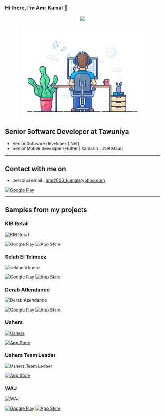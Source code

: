 ### Hi there, I'm Amr Kamal 👋


<p align="center">
  <a align="center" href="https://github.com/DenverCoder1/readme-typing-svg"><img src="https://readme-typing-svg.herokuapp.com?&font=IBM+Plex+Sans&color=2E67D3&size=25&lines=Welcome+to+my+github+Profile!;" /></a>
</p>

<p align="center">
<a href="#"><img src="https://raw.githubusercontent.com/jsuarezruiz/jsuarezruiz/master/images/coding.gif" alt="Coder GIF" width="400" height="300"></a>
</p>

<h2>Senior Software Developer at Tawuniya </a></h2>

- Senior Software developer (.Net)
- Senior Mobile developer (Flutter | Xamarin | .Net Maui)
-----------------------------------------------

<h2> Contact with me on </h2>

<!-- <h3>Where to find me</h3>
<p><a href="https://github.com/thmsgbrt" target="_blank"><img alt="Github2" src="https://img.shields.io/badge/GitHub-%2312100E.svg?&style=for-the-badge&logo=Github&logoColor=white" /></a> -->

- personal email : amr2006_kamal@yahoo.com

<p><a href="https://www.linkedin.com/in/amr-kamal-48410098/" target="_blank"><img alt="Google Play" src="https://img.shields.io/badge/linkedin-0077b5.svg?style=for-the-badge&logo=linkedin&logoColor=white" /></a> <p>

  --------------------------------

  <h2> Samples from my projects </h2>

### KIB Retail

<img src="https://play-lh.googleusercontent.com/UzVaoUZfHOeJOv9Zh0jLW7HHA2E2uMvcPid7p7cgQqcJYOITC9GkaITWIGgtC6FqCcRP=w480-h960-rw" alt="KIB Retail" height="140" />

<p><a href="https://play.google.com/store/apps/details?id=eu.eleader.mobilebanking.kib&hl=en_US" target="_blank"><img alt="Google Play" src="https://img.shields.io/badge/Get%20it%20on%20google%20play-blue.svg?style=for-the-badge&logo=google-play" /></a> <a href="https://apps.apple.com/kw/app/kib-mobile/id409840829" target="_blank"><img alt="App Store" src="https://img.shields.io/badge/Get%20it%20on%20app%20store-black.svg?style=for-the-badge&logo=app-store&logoColor=white" /></a><p>


### Selah El Telmeez

<img src="https://www.alborsaanews.com/app/uploads/2023/01/1674064596_974_20036_1665860806_664_20437_images18512x435-jpeg.webp" alt="selaheltelmeez" height="140" />

<p><a href="https://play.google.com/store/apps/details?id=com.selaheltelmeezcompany.Selaheltelmeez&hl=en_US" target="_blank"><img alt="Google Play" src="https://img.shields.io/badge/Get%20it%20on%20google%20play-blue.svg?style=for-the-badge&logo=google-play" /></a> <a href="https://apps.apple.com/eg/app/selaheltelmeez-%D8%B3%D9%84%D8%A7%D8%AD-%D8%A7%D9%84%D8%AA%D9%84%D9%85%D9%8A%D8%B0/id1534150931" target="_blank"><img alt="App Store" src="https://img.shields.io/badge/Get%20it%20on%20app%20store-black.svg?style=for-the-badge&logo=app-store&logoColor=white" /></a><p>

### Derab Attendance

<img src="https://play-lh.googleusercontent.com/UFvwH8c9EvozU-Eq_gO_yqI_oyVEw1Mt8M8KkTI2DG5ar5SMLl9qXOmmCuhdVbuaFw=w480-h960-rw" alt="Derab Attendance" height="140" />

  <p><a href="https://play.google.com/store/apps/details?id=com.mediatrends.DerabAttendance" target="_blank"><img alt="Google Play" src="https://img.shields.io/badge/Get%20it%20on%20google%20play-blue.svg?style=for-the-badge&logo=google-play" /></a> <a href="https://apps.apple.com/us/app/derab-attendance/id1574894544?l=ar" target="_blank"><img alt="App Store" src="https://img.shields.io/badge/Get%20it%20on%20app%20store-black.svg?style=for-the-badge&logo=app-store&logoColor=white" /></a><p>


### Ushers

<a href="https://ibb.co/7zjVbsy"><img src="https://i.ibb.co/8BN2X18/7f046bf24a6c2445e45537764a3efd0299db51e4.jpg" alt="Ushers" height="140" border="0" /></a>

  <p><a href="https://apps.apple.com/sa/app/ushers/id6476942976" target="_blank"><img alt="App Store" src="https://img.shields.io/badge/Get%20it%20on%20app%20store-black.svg?style=for-the-badge&logo=app-store&logoColor=white" /></a><p>


  ### Ushers Team Leader

<a href="https://ibb.co/7zjVbsy"><img src="https://i.ibb.co/8BN2X18/7f046bf24a6c2445e45537764a3efd0299db51e4.jpg" alt="Ushers Team Ledaer" height="140" border="0" /></a>

  <p><a href="https://apps.apple.com/sa/app/ushers-team-leader/id6476943194" target="_blank"><img alt="App Store" src="https://img.shields.io/badge/Get%20it%20on%20app%20store-black.svg?style=for-the-badge&logo=app-store&logoColor=white" /></a><p>


### WAJ

<img src="https://play-lh.googleusercontent.com/WF3ImgeEUnWvxQZOxlNAVpQnBdVd81DC4r3I3X4YCJP1efQ6kuAvQtTcLCDbHmOJ6nU=w180" alt="WAJ" height="140" />

<p><a href="https://play.google.com/store/apps/details?id=com.wajapp.waj" target="_blank"><img alt="Google Play" src="https://img.shields.io/badge/Get%20it%20on%20google%20play-blue.svg?style=for-the-badge&logo=google-play" /></a> <a href="https://apps.apple.com/ae/app/waj-all-in-one-salon-manager/id6471232991" target="_blank"><img alt="App Store" src="https://img.shields.io/badge/Get%20it%20on%20app%20store-black.svg?style=for-the-badge&logo=app-store&logoColor=white" /></a><p>

<!--
**amrkamal1993/amrkamal1993** is a ✨ _special_ ✨ repository because its `README.md` (this file) appears on your GitHub profile.

Here are some ideas to get you started:

- 🔭 I’m currently working on ...
- 🌱 I’m currently learning ...
- 👯 I’m looking to collaborate on ...
- 🤔 I’m looking for help with ...
- 💬 Ask me about ...
- 📫 How to reach me: ...
- 😄 Pronouns: ...
- ⚡ Fun fact: ...
-->
